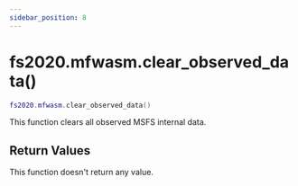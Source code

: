 ```yaml
---
sidebar_position: 8
---
```


# fs2020.mfwasm.clear_observed_data()
```lua
fs2020.mfwasm.clear_observed_data()
```
This function clears all observed MSFS internal data.


## Return Values
This function doesn't return any value.